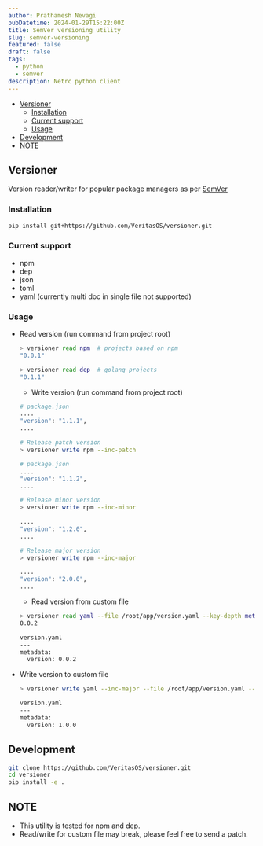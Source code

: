 ```yaml
---
author: Prathamesh Nevagi
pubDatetime: 2024-01-29T15:22:00Z
title: SemVer versioning utility
slug: semver-versioning
featured: false
draft: false
tags:
  - python
  - semver
description: Netrc python client
---
```


<!--toc:start-->
- [Versioner](#versioner)
  - [Installation](#installation)
  - [Current support](#current-support)
  - [Usage](#usage)
- [Development](#development)
- [NOTE](#note)
<!--toc:end-->

## Versioner
Version reader/writer for popular package managers as per [SemVer](https://semver.org/)

### Installation

  ```bash
  pip install git+https://github.com/VeritasOS/versioner.git
  ```

### Current support
- npm
- dep
- json
- toml
- yaml (currently multi doc in single file not supported)


### Usage
- Read version (run command from project root)

  ```bash
  > versioner read npm  # projects based on npm
  "0.0.1"

  > versioner read dep  # golang projects
  "0.1.1"
  ```

  - Write version (run command from project root)

  ```bash
  # package.json
  ....
  "version": "1.1.1",
  ....

  # Release patch version
  > versioner write npm --inc-patch

  # package.json
  ....
  "version": "1.1.2",
  ....

  # Release minor version
  > versioner write npm --inc-minor

  ....
  "version": "1.2.0",
  ....

  # Release major version
  > versioner write npm --inc-major

  ....
  "version": "2.0.0",
  ....
  ```

  - Read version from custom file

  ```bash
  > versioner read yaml --file /root/app/version.yaml --key-depth metadata,version
  0.0.2

  version.yaml
  ---
  metadata:
    version: 0.0.2
  ```

- Write version to custom file

  ```bash
  > versioner write yaml --inc-major --file /root/app/version.yaml --key-depth metadata,version

  version.yaml
  ---
  metadata:
    version: 1.0.0
  ```

## Development

  ```bash
  git clone https://github.com/VeritasOS/versioner.git
  cd versioner
  pip install -e .
  ```

## NOTE
- This utility is tested for npm and dep.
- Read/write for custom file may break, please feel free to send a patch.
